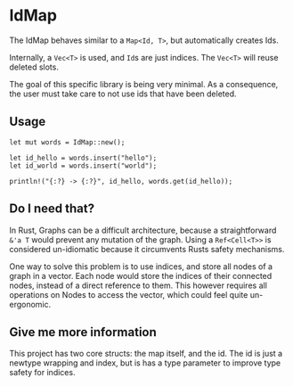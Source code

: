 

# IdMap

The IdMap behaves similar to a `Map<Id, T>`, but automatically creates Ids. 

Internally, a `Vec<T>` is used, and `Id`s are just indices. 
The `Vec<T>` will reuse deleted slots. 

The goal of this specific library is being very minimal.
As a consequence, the user must take care to not use ids that have been deleted.


## Usage

```
let mut words = IdMap::new();

let id_hello = words.insert("hello");
let id_world = words.insert("world");

println!("{:?} -> {:?}", id_hello, words.get(id_hello));

```

## Do I need that?

In Rust, Graphs can be a difficult architecture, 
because a straightforward `&'a T` would prevent any mutation of the graph. 
Using a `Ref<Cell<T>>` is considered un-idiomatic 
because it circumvents Rusts safety mechanisms.

One way to solve this problem is to use 
indices, and store all nodes of a graph in a vector.
Each node would store the indices of their connected nodes, 
instead of a direct reference to them.
This however requires all operations on Nodes to access the vector, 
which could feel quite un-ergonomic.



## Give me more information

This project has two core structs: the map itself, and the id. 
The id is just a newtype wrapping and index, but is has a type parameter
to improve type safety for indices.